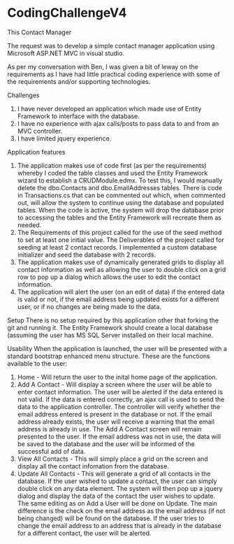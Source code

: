 # CodingChallengeV4

This Contact Manager

The request was to develop a simple contact manager application using Microsoft ASP.NET MVC in visual studio.

As per my conversation with Ben, I was given a bit of leway on the requirements as I have had little practical coding experience with some of the requirements and/or supporting technologies.  

Challenges
1.  I have never developed an application which made use of Entity Framework to interface with the database.
2.  I have no experience with ajax calls/posts to pass data to and from an MVC controller.
3.  I have limited jquery experience.

Application features
1.  The application makes use of code first (as per the requirements) whereby I coded the table classes and used the Entity Framework wizard to establish a CRUDModule.edmx.  To test this, I would manually delete the dbo.Contacts and dbo.EmailAddresses tables.  There is code in Transactions.cs that can be commented out which, when commented out, will allow the system to continue using the database and populated tables.  When the code is active, the system will drop the database prior to accessing the tables and the Entity Framework will recreate them as needed.
2.  The Requirements of this project called for the use of the seed method to set at least one initial value.  The Deliverables of the project called for seeding at least 2 contact records.  I implemented a custom database initializer and seed the database with 2 records.
3.  The application makes use of dynamically generated grids to display all contact information as well as allowing the user to double click on a grid row to pop up a dialog which allows the user to edit the contact information.
4.  The application will alert the user (on an edit of data) if the entered data is valid or not, if the email address being updated exists for a different user, or if no changes are being made to the data.

Setup
There is no setup required by this application other that forking the git and running it.  The Entity Framework should create a local database (assuming the user has MS SQL Server installed on their local machine.  

Usability
When the application is launched, the user will be presented with a standard bootstrap enhanced menu structure.  These are the functions available to the user:
1.  Home - Will return the user to the inital home page of the application.
2.  Add A Contact - Will display a screen where the user will be able to enter contact information.  The user will be alerted if the data entered is not valid.  If the data is entered correctly, an ajax call is used to send the data to the application controller.  The controller will verify whether the email address entered is present in the database or not.  If the email address already exists, the user will receive a warning that the email address is already in use.  The Add A Contact screen will remain presented to the user.  If the email address was not in use, the data will be saved to the database and the user will be informed of the successful add of data.
3.  View All Contacts - This will simply place a grid on the screen and display all the contact infomation from the database.
4.  Update All Contacts - This will generate a grid of all contacts in the database.  If the user wished to update a contact, the user can simply double click on any data element.  The system will then pop up a jquery dialog and display the data of the contact the user wishes to update.  The same editing as on Add a User will be done on Update.  The main difference is the check on the email address as the email address (if not being changed) will be found on the database.  If the user tries to change the email address to an address that is already in the database for a different contact, the user will be alerted.
